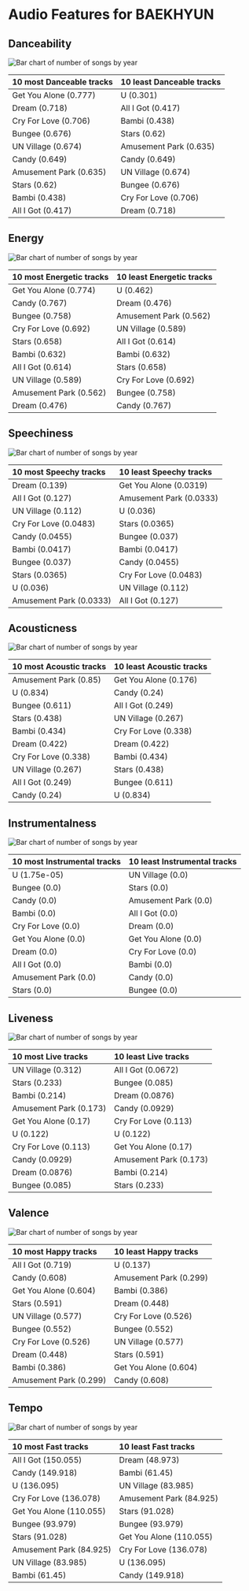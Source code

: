 # Audio Features for BAEKHYUN

## Danceability

![Bar chart of number of songs by year](../../images/artists/baekhyun/audio_features/audio_danceability/distribution.png)

| 10 most Danceable tracks | 10 least Danceable tracks |
|:---|:---|
| Get You Alone (0.777) | U (0.301) |
| Dream (0.718) | All I Got (0.417) |
| Cry For Love (0.706) | Bambi (0.438) |
| Bungee (0.676) | Stars (0.62) |
| UN Village (0.674) | Amusement Park (0.635) |
| Candy (0.649) | Candy (0.649) |
| Amusement Park (0.635) | UN Village (0.674) |
| Stars (0.62) | Bungee (0.676) |
| Bambi (0.438) | Cry For Love (0.706) |
| All I Got (0.417) | Dream (0.718) |

## Energy

![Bar chart of number of songs by year](../../images/artists/baekhyun/audio_features/audio_energy/distribution.png)

| 10 most Energetic tracks | 10 least Energetic tracks |
|:---|:---|
| Get You Alone (0.774) | U (0.462) |
| Candy (0.767) | Dream (0.476) |
| Bungee (0.758) | Amusement Park (0.562) |
| Cry For Love (0.692) | UN Village (0.589) |
| Stars (0.658) | All I Got (0.614) |
| Bambi (0.632) | Bambi (0.632) |
| All I Got (0.614) | Stars (0.658) |
| UN Village (0.589) | Cry For Love (0.692) |
| Amusement Park (0.562) | Bungee (0.758) |
| Dream (0.476) | Candy (0.767) |

## Speechiness

![Bar chart of number of songs by year](../../images/artists/baekhyun/audio_features/audio_speechiness/distribution.png)

| 10 most Speechy tracks | 10 least Speechy tracks |
|:---|:---|
| Dream (0.139) | Get You Alone (0.0319) |
| All I Got (0.127) | Amusement Park (0.0333) |
| UN Village (0.112) | U (0.036) |
| Cry For Love (0.0483) | Stars (0.0365) |
| Candy (0.0455) | Bungee (0.037) |
| Bambi (0.0417) | Bambi (0.0417) |
| Bungee (0.037) | Candy (0.0455) |
| Stars (0.0365) | Cry For Love (0.0483) |
| U (0.036) | UN Village (0.112) |
| Amusement Park (0.0333) | All I Got (0.127) |

## Acousticness

![Bar chart of number of songs by year](../../images/artists/baekhyun/audio_features/audio_acousticness/distribution.png)

| 10 most Acoustic tracks | 10 least Acoustic tracks |
|:---|:---|
| Amusement Park (0.85) | Get You Alone (0.176) |
| U (0.834) | Candy (0.24) |
| Bungee (0.611) | All I Got (0.249) |
| Stars (0.438) | UN Village (0.267) |
| Bambi (0.434) | Cry For Love (0.338) |
| Dream (0.422) | Dream (0.422) |
| Cry For Love (0.338) | Bambi (0.434) |
| UN Village (0.267) | Stars (0.438) |
| All I Got (0.249) | Bungee (0.611) |
| Candy (0.24) | U (0.834) |

## Instrumentalness

![Bar chart of number of songs by year](../../images/artists/baekhyun/audio_features/audio_instrumentalness/distribution.png)

| 10 most Instrumental tracks | 10 least Instrumental tracks |
|:---|:---|
| U (1.75e-05) | UN Village (0.0) |
| Bungee (0.0) | Stars (0.0) |
| Candy (0.0) | Amusement Park (0.0) |
| Bambi (0.0) | All I Got (0.0) |
| Cry For Love (0.0) | Dream (0.0) |
| Get You Alone (0.0) | Get You Alone (0.0) |
| Dream (0.0) | Cry For Love (0.0) |
| All I Got (0.0) | Bambi (0.0) |
| Amusement Park (0.0) | Candy (0.0) |
| Stars (0.0) | Bungee (0.0) |

## Liveness

![Bar chart of number of songs by year](../../images/artists/baekhyun/audio_features/audio_liveness/distribution.png)

| 10 most Live tracks | 10 least Live tracks |
|:---|:---|
| UN Village (0.312) | All I Got (0.0672) |
| Stars (0.233) | Bungee (0.085) |
| Bambi (0.214) | Dream (0.0876) |
| Amusement Park (0.173) | Candy (0.0929) |
| Get You Alone (0.17) | Cry For Love (0.113) |
| U (0.122) | U (0.122) |
| Cry For Love (0.113) | Get You Alone (0.17) |
| Candy (0.0929) | Amusement Park (0.173) |
| Dream (0.0876) | Bambi (0.214) |
| Bungee (0.085) | Stars (0.233) |

## Valence

![Bar chart of number of songs by year](../../images/artists/baekhyun/audio_features/audio_valence/distribution.png)

| 10 most Happy tracks | 10 least Happy tracks |
|:---|:---|
| All I Got (0.719) | U (0.137) |
| Candy (0.608) | Amusement Park (0.299) |
| Get You Alone (0.604) | Bambi (0.386) |
| Stars (0.591) | Dream (0.448) |
| UN Village (0.577) | Cry For Love (0.526) |
| Bungee (0.552) | Bungee (0.552) |
| Cry For Love (0.526) | UN Village (0.577) |
| Dream (0.448) | Stars (0.591) |
| Bambi (0.386) | Get You Alone (0.604) |
| Amusement Park (0.299) | Candy (0.608) |

## Tempo

![Bar chart of number of songs by year](../../images/artists/baekhyun/audio_features/audio_tempo/distribution.png)

| 10 most Fast tracks | 10 least Fast tracks |
|:---|:---|
| All I Got (150.055) | Dream (48.973) |
| Candy (149.918) | Bambi (61.45) |
| U (136.095) | UN Village (83.985) |
| Cry For Love (136.078) | Amusement Park (84.925) |
| Get You Alone (110.055) | Stars (91.028) |
| Bungee (93.979) | Bungee (93.979) |
| Stars (91.028) | Get You Alone (110.055) |
| Amusement Park (84.925) | Cry For Love (136.078) |
| UN Village (83.985) | U (136.095) |
| Bambi (61.45) | Candy (149.918) |
